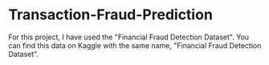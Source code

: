 # Transaction-Fraud-Prediction
For this project, I have used the "Financial Fraud Detection Dataset". You can find this data on Kaggle with the same name, "Financial Fraud Detection Dataset".
